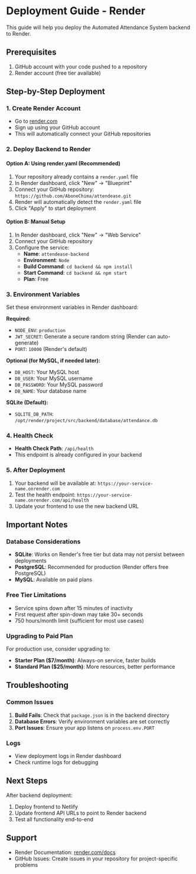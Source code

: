 # Deployment Guide - Render

This guide will help you deploy the Automated Attendance System backend to Render.

## Prerequisites

1. GitHub account with your code pushed to a repository
2. Render account (free tier available)

## Step-by-Step Deployment

### 1. Create Render Account
- Go to [render.com](https://render.com)
- Sign up using your GitHub account
- This will automatically connect your GitHub repositories

### 2. Deploy Backend to Render

#### Option A: Using render.yaml (Recommended)
1. Your repository already contains a `render.yaml` file
2. In Render dashboard, click "New" → "Blueprint"
3. Connect your GitHub repository: `https://github.com/AboneChima/attendease.git`
4. Render will automatically detect the `render.yaml` file
5. Click "Apply" to start deployment

#### Option B: Manual Setup
1. In Render dashboard, click "New" → "Web Service"
2. Connect your GitHub repository
3. Configure the service:
   - **Name**: `attendease-backend`
   - **Environment**: `Node`
   - **Build Command**: `cd backend && npm install`
   - **Start Command**: `cd backend && npm start`
   - **Plan**: Free

### 3. Environment Variables
Set these environment variables in Render dashboard:

**Required:**
- `NODE_ENV`: `production`
- `JWT_SECRET`: Generate a secure random string (Render can auto-generate)
- `PORT`: `10000` (Render's default)

**Optional (for MySQL, if needed later):**
- `DB_HOST`: Your MySQL host
- `DB_USER`: Your MySQL username
- `DB_PASSWORD`: Your MySQL password
- `DB_NAME`: Your database name

**SQLite (Default):**
- `SQLITE_DB_PATH`: `/opt/render/project/src/backend/database/attendance.db`

### 4. Health Check
- **Health Check Path**: `/api/health`
- This endpoint is already configured in your backend

### 5. After Deployment
1. Your backend will be available at: `https://your-service-name.onrender.com`
2. Test the health endpoint: `https://your-service-name.onrender.com/api/health`
3. Update your frontend to use the new backend URL

## Important Notes

### Database Considerations
- **SQLite**: Works on Render's free tier but data may not persist between deployments
- **PostgreSQL**: Recommended for production (Render offers free PostgreSQL)
- **MySQL**: Available on paid plans

### Free Tier Limitations
- Service spins down after 15 minutes of inactivity
- First request after spin-down may take 30+ seconds
- 750 hours/month limit (sufficient for most use cases)

### Upgrading to Paid Plan
For production use, consider upgrading to:
- **Starter Plan ($7/month)**: Always-on service, faster builds
- **Standard Plan ($25/month)**: More resources, better performance

## Troubleshooting

### Common Issues
1. **Build Fails**: Check that `package.json` is in the backend directory
2. **Database Errors**: Verify environment variables are set correctly
3. **Port Issues**: Ensure your app listens on `process.env.PORT`

### Logs
- View deployment logs in Render dashboard
- Check runtime logs for debugging

## Next Steps
After backend deployment:
1. Deploy frontend to Netlify
2. Update frontend API URLs to point to Render backend
3. Test all functionality end-to-end

## Support
- Render Documentation: [render.com/docs](https://render.com/docs)
- GitHub Issues: Create issues in your repository for project-specific problems